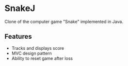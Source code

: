 # SnakeJ
Clone of the computer game "Snake" implemented in Java.

## Features
 - Tracks and displays score
 - MVC design pattern
 - Ability to reset game after loss
